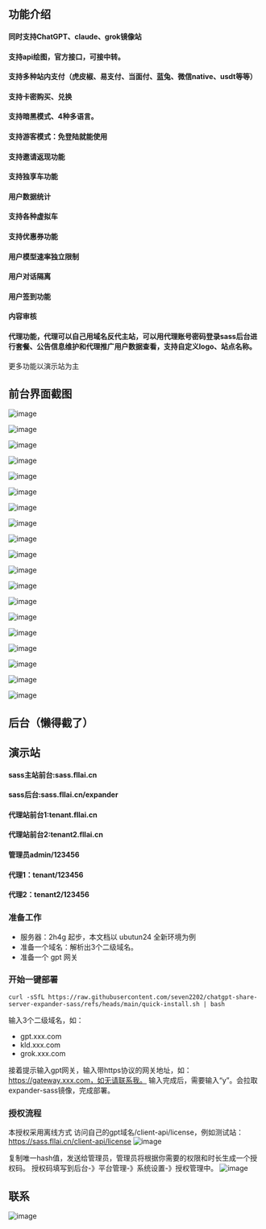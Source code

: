 ## 功能介绍
#### 同时支持ChatGPT、claude、grok镜像站
#### 支持api绘图，官方接口，可接中转。
#### 支持多种站内支付（虎皮椒、易支付、当面付、蓝兔、微信native、usdt等等）
#### 支持卡密购买、兑换
#### 支持暗黑模式、4种多语言。
#### 支持游客模式：免登陆就能使用
#### 支持邀请返现功能
#### 支持独享车功能
#### 用户数据统计
#### 支持各种虚拟车
#### 支持优惠券功能
#### 用户模型速率独立限制
#### 用户对话隔离
#### 用户签到功能
#### 内容审核
#### 代理功能，代理可以自己用域名反代主站，可以用代理账号密码登录sass后台进行套餐、公告信息维护和代理推广用户数据查看，支持自定义logo、站点名称。
更多功能以演示站为主
## 前台界面截图
![image](https://github.com/user-attachments/assets/5742a907-3014-4edf-84ae-fb58a6d29629)

![image](https://github.com/user-attachments/assets/8b14b018-179e-423d-8d38-7433cc18f96f)

![image](https://github.com/user-attachments/assets/f8b95e02-4c4e-4659-915a-5862d8fb177f)

![image](https://github.com/user-attachments/assets/52857987-6830-425d-be6b-dc5d030e769a)

![image](https://github.com/user-attachments/assets/bc76694c-6809-4547-bfa5-838923d6dcee)

![image](https://github.com/user-attachments/assets/baaf210d-5456-4725-b4b2-46ec37348cb6)

![image](https://github.com/user-attachments/assets/43ae8b4e-8048-4399-9713-3e07edcc47d5)

![image](https://github.com/user-attachments/assets/ec5c723b-77bd-4843-9ce7-a942aa9b1ce6)

![image](https://github.com/user-attachments/assets/5c77efc0-3d9f-482a-abef-63b48949c10b)

![image](https://github.com/user-attachments/assets/01c15b48-eab5-492d-aac7-77a024c1d4d6)

![image](https://github.com/user-attachments/assets/837ec94f-41c4-4fd3-bfc0-dee38735236f)

![image](https://github.com/user-attachments/assets/eef23ab0-ff20-4a60-8203-ba8870b74662)

![image](https://github.com/user-attachments/assets/e45cce80-9a88-49af-be13-e4179aae65ff)

![image](https://github.com/user-attachments/assets/a9d2121b-5e8a-40fc-a61c-236dd7c4bb2d)

![image](https://github.com/user-attachments/assets/50dda842-98fb-43d7-9d8d-6e379ccfeca9)

![image](https://github.com/user-attachments/assets/87b66cec-6746-4c5e-ba10-4f0bfb6d4504)

![image](https://github.com/user-attachments/assets/05c080b6-e449-4244-b456-5f26824df515)

![image](https://github.com/user-attachments/assets/453ef176-7fe2-45c5-927f-4a2db540f9f3)

![image](https://github.com/user-attachments/assets/ff003e2c-027f-4f1e-8d09-d64a739adfb0)

## 后台（懒得截了）

## 演示站
#### sass主站前台:sass.fllai.cn
#### sass后台:sass.fllai.cn/expander
#### 代理站前台1:tenant.fllai.cn
#### 代理站前台2:tenant2.fllai.cn
#### 管理员admin/123456
#### 代理1：tenant/123456
#### 代理2：tenant2/123456
### 准备工作
- 服务器：2h4g 起步，本文档以 ubutun24 全新环境为例
- 准备一个域名：解析出3个二级域名。
- 准备一个 gpt 网关

### 开始一键部署
```
curl -sSfL https://raw.githubusercontent.com/seven2202/chatgpt-share-server-expander-sass/refs/heads/main/quick-install.sh | bash
```
输入3个二级域名，如：
- gpt.xxx.com
- kld.xxx.com
- grok.xxx.com

接着提示输入gpt网关，输入带https协议的网关地址，如：https://gateway.xxx.com，如无请联系我。
输入完成后，需要输入“y”。会拉取expander-sass镜像，完成部署。

### 授权流程
本授权采用离线方式
访问自己的gpt域名/client-api/license，例如测试站：https://sass.fllai.cn/client-api/license
![image](https://github.com/user-attachments/assets/8aa3d3e2-2c2a-4bf9-ab87-85140d44bfa3)

复制唯一hash值，发送给管理员，管理员将根据你需要的权限和时长生成一个授权码。
授权码填写到后台-》平台管理-》系统设置-》授权管理中。
![image](https://github.com/user-attachments/assets/aee66709-cdea-453b-9939-e8dbd587d6f6)

## 联系
![image](https://github.com/user-attachments/assets/6708cc68-801f-416a-ba7b-687dc4c8e244)



